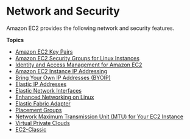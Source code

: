 # Network and Security<a name="EC2_Network_and_Security"></a>

Amazon EC2 provides the following network and security features\.

**Topics**
+ [Amazon EC2 Key Pairs](ec2-key-pairs.md)
+ [Amazon EC2 Security Groups for Linux Instances](ec2-security-groups.md)
+ [Identity and Access Management for Amazon EC2](security-iam.md)
+ [Amazon EC2 Instance IP Addressing](using-instance-addressing.md)
+ [Bring Your Own IP Addresses \(BYOIP\)](ec2-byoip.md)
+ [Elastic IP Addresses](elastic-ip-addresses-eip.md)
+ [Elastic Network Interfaces](using-eni.md)
+ [Enhanced Networking on Linux](enhanced-networking.md)
+ [Elastic Fabric Adapter](efa.md)
+ [Placement Groups](placement-groups.md)
+ [Network Maximum Transmission Unit \(MTU\) for Your EC2 Instance](network_mtu.md)
+ [Virtual Private Clouds](using-vpc.md)
+ [EC2\-Classic](ec2-classic-platform.md)